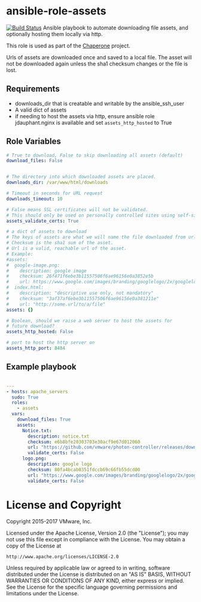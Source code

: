 # ansible-role-assets

[![Build Status](https://travis-ci.org/vmware/ansible-role-assets.svg?branch=master)](https://travis-ci.org/vmware/ansible-role-assets)
Ansible playbook to automate downloading file assets, and optionally
hosting them locally via http.

This role is used as part of the
[Chaperone](https://github.com/vmware/chaperone) project.

Urls of assets are downloaded once and saved to a local file.  The
asset will not be downloaded again unless the sha1 checksum changes or
the file is lost.

## Requirements

- downloads_dir that is creatable and writable by the ansible_ssh_user
- A valid dict of assets
- if needing to host the assets via http, ensure ansible role jdauphant.nginx
  is available and set `assets_http_hosted` to True

## Role Variables

```yaml
# True to download, False to skip downloading all assets (default)
download_files: False


# The directory into which downloaded assets are placed.
downloads_dir: /var/www/html/downloads

# Timeout in seconds for URL request
downloads_timeout: 10

# False means SSL certificates will not be validated.
# This should only be used on personally controlled sites using self-signed certificates.
assets_validate_certs: True

# a dict of assets to download
# The keys of assets are what we will name the file downloaded from url.
# Checksum is the sha1 sum of the asset.
# Url is a valid, reachable url of the asset.
# Example:
#assets:
#  google-image.png:
#    description: google image
#    checksum: 26f471f6ebe3b11557506f6ae96156e0a3852e5b
#    url: https://www.google.com/images/branding/googlelogo/2x/googlelogo_color_272x92dp.png
#  index.html:
#    description: "descriptive use only, not mandatory"
#    checksum: "3af37af6ebe3b11557506f6ae96156e0a381211e"
#    url: "http://some.url/to/a/file"
assets: {}

# Boolean, should we raise a web server to host the assets for
# future download?
assets_http_hosted: False

# port to host the http server on
assets_http_port: 8484

```

## Example playbook


```yaml

---
- hosts: apache_servers
  sudo: True
  roles:
    - assets
  vars:
    download_files: True
    assets:
      Notice.txt:
        description: notice.txt
        checksum: e6b8bfe20303703e30acf9e67d012060
        url: "https://github.com/vmware/photon-controller/releases/download/v1.1.1/Notice.txt"
        validate_certs: False
      logo.png:
        description: google logo
        checksum: 80fa4bcab0351fdccb69c66fb55dcd00
        url: "https://www.google.com/images/branding/googlelogo/2x/googlelogo_color_272x92dp.png"
        validate_certs: False
```

# License and Copyright

Copyright 2015-2017 VMware, Inc.

Licensed under the Apache License, Version 2.0 (the "License");
you may not use this file except in compliance with the License.
You may obtain a copy of the License at

    http://www.apache.org/licenses/LICENSE-2.0

Unless required by applicable law or agreed to in writing, software
distributed under the License is distributed on an "AS IS" BASIS,
WITHOUT WARRANTIES OR CONDITIONS OF ANY KIND, either express or implied.
See the License for the specific language governing permissions and
limitations under the License.
